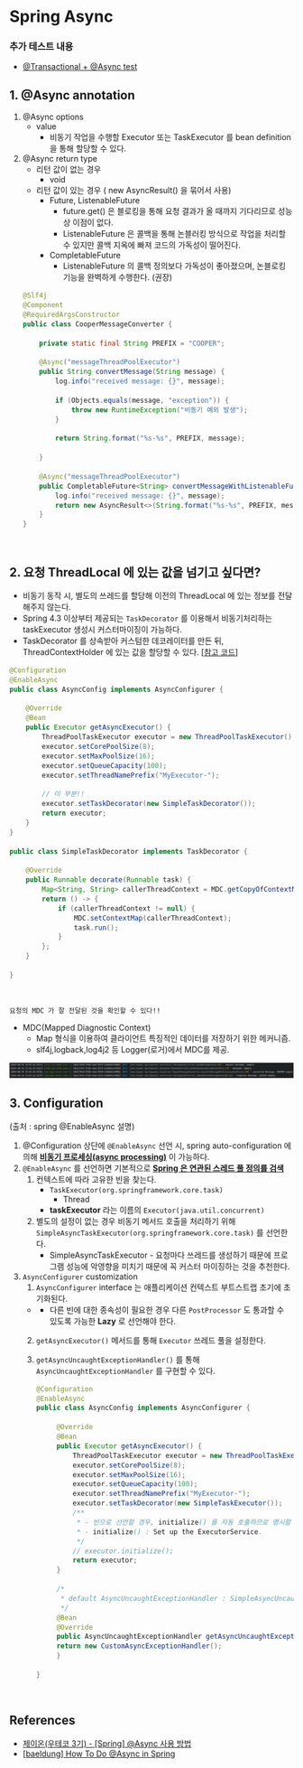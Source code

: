 # Spring Async

### 추가 테스트 내용

- [@Transactional + @Async test](../cooper-lab/base-entity-event-listener/README.md) 

## 1. @Async annotation

1. @Async options
    - value
        - 비동기 작업을 수행할 Executor 또는 TaskExecutor 를 bean definition 을 통해 할당할 수 있다.
2. @Async return type
    - 리턴 값이 없는 경우
        - void
    - 리턴 값이 있는 경우 ( new AsyncResult() 을 묶어서 사용)
        - Future, ListenableFuture
            -  future.get() 은 블로킹을 통해 요청 결과가 올 때까지 기다리므로 성능상 이점이 없다.
            - ListenableFuture 은 콜백을 통해 논블러킹 방식으로 작업을 처리할 수 있지만 콜백 지옥에 빠져 코드의 가독성이 떨어진다.
        - CompletableFuture
            - ListenableFuture 의 콜백 정의보다 가독성이 좋아졌으며, 논블로킹 기능을 완벽하게 수행한다. (권장)
    ```java
    @Slf4j
    @Component
    @RequiredArgsConstructor
    public class CooperMessageConverter {
    
        private static final String PREFIX = "COOPER";
    
        @Async("messageThreadPoolExecutor")
        public String convertMessage(String message) {
            log.info("received message: {}", message);
    
            if (Objects.equals(message, "exception")) {
                throw new RuntimeException("비동기 예외 발생");
            }
    
            return String.format("%s-%s", PREFIX, message);
    
        }
    
        @Async("messageThreadPoolExecutor")
        public CompletableFuture<String> convertMessageWithListenableFuture(String message) {
            log.info("received message: {}", message);
            return new AsyncResult<>(String.format("%s-%s", PREFIX, message)).completable();
        }
    }
    ```

<br>

## 2. 요청 ThreadLocal 에 있는 값을 넘기고 싶다면?

- 비동기 동작 시, 별도의 쓰레드를 할당해 이전의 ThreadLocal 에 있는 정보를 전달해주지 않는다.
- Spring 4.3 이상부터 제공되는 `TaskDecorator` 를 이용해서 비동기처리하는 taskExecutor 생성시 커스터마이징이 가능하다.
- TaskDecorator 를 상속받아 커스텀한 데코레이터를 만든 뒤, ThreadContextHolder 에 있는 값을 할당할 수 있다.
  [[참고 코드](https://github.com/pbg0205/BE-tutorials/blob/main/hibernate-multitenancy/src/main/java/com/cooper/hibernatemultitenancy/config/async/TenantAwareTaskDecorator.java)]

```java
@Configuration
@EnableAsync
public class AsyncConfig implements AsyncConfigurer {

    @Override
    @Bean
    public Executor getAsyncExecutor() {
        ThreadPoolTaskExecutor executor = new ThreadPoolTaskExecutor();
        executor.setCorePoolSize(8);
        executor.setMaxPoolSize(16);
        executor.setQueueCapacity(100);
        executor.setThreadNamePrefix("MyExecutor-");

        // 이 부분!!
        executor.setTaskDecorator(new SimpleTaskDecorator());
        return executor;
    }
}

public class SimpleTaskDecorator implements TaskDecorator {

    @Override
    public Runnable decorate(Runnable task) {
        Map<String, String> callerThreadContext = MDC.getCopyOfContextMap();
        return () -> {
            if (callerThreadContext != null) {
                MDC.setContextMap(callerThreadContext);
                task.run();
            }
        };
    }

}
```

<br>

`요청의 MDC 가 잘 전달된 것을 확인할 수 있다!!`
- MDC(Mapped Diagnostic Context)
    - Map 형식을 이용하여 클라이언트 특징적인 데이터를 저장하기 위한 메커니즘.
    - slf4j,logback,log4j2 등 Logger(로거)에서 MDC를 제공.

![console.png](images/img01.png)


## 3. Configuration 

(출처 : spring @EnableAsync 설명)

1. @Configuration 상단에 `@EnableAsync` 선언 시, spring auto-configuration 에 의해 <u>**비동기 프로세싱(async processing)**</u> 이 가능하다.
2. `@EnableAsync` 를 선언하면 기본적으로 **<u>Spring 은 연관된 스레드 풀 정의를 검색</u>**
    1. 컨텍스트에 따라 고유한 빈을 찾는다.
       - `TaskExecutor(org.springframework.core.task)`
         - Thread
       - **taskExecutor** 라는 이름의 `Executor(java.util.concurrent)`
    2. 별도의 설정이 없는 경우 비동기 메서드 호출을 처리하기 위해 `SimpleAsyncTaskExecutor(org.springframework.core.task)` 를 선언한다.
       - SimpleAsyncTaskExecutor - 요청마다 쓰레드를 생성하기 때문에 프로그램 성능에 악영향을 미치기 때문에 꼭 커스터 마이징하는 것을 추천한다.
3. `AsyncConfigurer` customization
   1. `AsyncConfigurer` interface 는 애플리케이션 컨텍스트 부트스트랩 초기에 초기화된다.
     - - 다른 빈에 대한 종속성이 필요한 경우 다른 `PostProcessor` 도 통과할 수 있도록 가능한 **Lazy** 로 선언해야 한다.
   2. `getAsyncExecutor()` 메서드를 통해 `Executor` 쓰레드 풀을 설정한다.
   3. `getAsyncUncaughtExceptionHandler()` 를 통해 `AsyncUncaughtExceptionHandler` 를 구현할 수 있다.
   
        ```java
        @Configuration
        @EnableAsync
        public class AsyncConfig implements AsyncConfigurer {
     
             @Override
             @Bean
             public Executor getAsyncExecutor() {
                 ThreadPoolTaskExecutor executor = new ThreadPoolTaskExecutor();
                 executor.setCorePoolSize(8);
                 executor.setMaxPoolSize(16);
                 executor.setQueueCapacity(100);
                 executor.setThreadNamePrefix("MyExecutor-");
                 executor.setTaskDecorator(new SimpleTaskExecutor());
                 /**
                  * - 빈으로 선언할 경우, initialize() 를 자동 호출하므로 명시할 필요없음.
                  * - initialize() : Set up the ExecutorService.
                  */
                 // executor.initialize();
                 return executor;
             }
      
             /*
              * default AsyncUncaughtExceptionHandler : SimpleAsyncUncaughtExceptionHandler 
              */
             @Bean
             @Override
             public AsyncUncaughtExceptionHandler getAsyncUncaughtExceptionHandler() {
             return new CustomAsyncExceptionHandler();
             }   
      
        }
        ```
<br>

## References

- [제이온(우테코 3기) - [Spring] @Async 사용 방법](https://steady-coding.tistory.com/611)
- [[baeldung] How To Do @Async in Spring](https://www.baeldung.com/spring-async)
